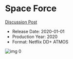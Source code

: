 # Space Force

[Discussion Post](https://www.avsforum.com/threads/bass-eq-for-filtered-movies.2995212/post-59729168)

* Release Date: 2020-01-01
* Production Year: 2020
* Format: Netflix DD+ ATMOS

![img 0](https://i.imgur.com/6cpTUN7.jpg)

